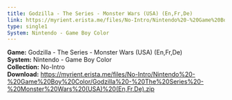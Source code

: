 ```yaml
---
title: Godzilla - The Series - Monster Wars (USA) (En,Fr,De)
link: https://myrient.erista.me/files/No-Intro/Nintendo%20-%20Game%20Boy%20Color/Godzilla%20-%20The%20Series%20-%20Monster%20Wars%20(USA)%20(En,Fr,De).zip
type: single1
System: Nintendo - Game Boy Color
---
```

<b>Game:</b> Godzilla - The Series - Monster Wars (USA) (En,Fr,De)<br>
<b>System:</b> Nintendo - Game Boy Color<br>
<b>Collection:</b> No-Intro<br>
<b>Download:</b> https://myrient.erista.me/files/No-Intro/Nintendo%20-%20Game%20Boy%20Color/Godzilla%20-%20The%20Series%20-%20Monster%20Wars%20(USA)%20(En,Fr,De).zip